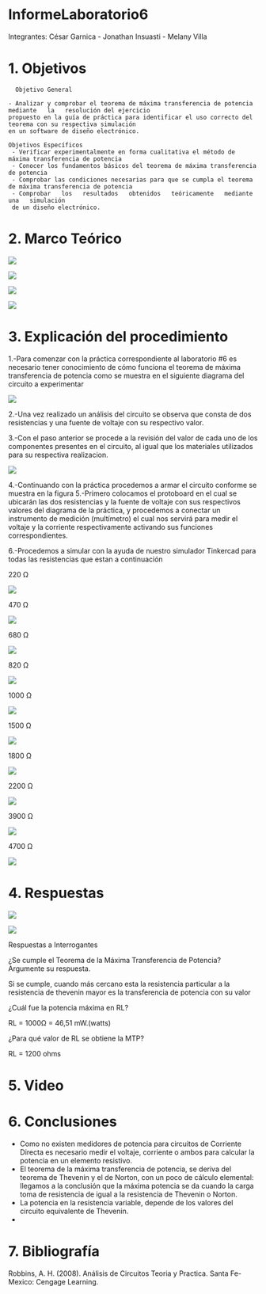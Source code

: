 # InformeLaboratorio6

Integrantes: César Garnica - Jonathan Insuasti - Melany Villa

# 1. Objetivos 

      Objetivo General
     
    - Analizar y comprobar el teorema de máxima transferencia de potencia  mediante   la   resolución del ejercicio
    propuesto en la guía de práctica para identificar el uso correcto del teorema con su respectiva simulación 
    en un software de diseño electrónico.
    
    Objetivos Específicos
     - Verificar experimentalmente en forma cualitativa el método de máxima transferencia de potencia 
     - Conocer los fundamentos básicos del teorema de máxima transferencia de potencia
     - Comprobar las condiciones necesarias para que se cumpla el teorema de máxima transferencia de potencia
     - Comprobar   los   resultados   obtenidos   teóricamente   mediante   una   simulación  
     de un diseño electrónico.

    
# 2. Marco Teórico

![](https://github.com/mjvilla1/ImagenesLab6/blob/main/maxima%20transferencia%20de%20potencia.PNG)

![](https://github.com/mjvilla1/ImagenesLab6/blob/main/Tabla%20%236.PNG)

![](https://github.com/mjvilla1/ImagenesLab6/blob/main/Tabla%20%236.1.PNG)

![](https://github.com/mjvilla1/ImagenesLab6/blob/main/Tabla%20%236.2.PNG)
# 3. Explicación  del procedimiento

1.-Para comenzar con la práctica correspondiente al laboratorio #6 es necesario tener conocimiento de cómo funciona el teorema de máxima transferencia de potencia 
como se muestra en el siguiente diagrama del circuito a experimentar 

![](https://github.com/mjvilla1/ImagenesLab6/blob/main/Circuito%20MTP.PNG)

2.-Una vez realizado un análisis del circuito se observa que consta de dos resistencias y una fuente de voltaje 
con su respectivo valor.


3.-Con el paso anterior se procede a la revisión del valor de cada uno de los componentes presentes en el circuito, 
al igual que los materiales utilizados para su respectiva realizacion. 

![](https://github.com/mjvilla1/ImagenesLab6/blob/main/Materiales%20MTP.PNG)

4.-Continuando con la práctica procedemos a armar el circuito conforme se muestra en la figura 
5.-Primero colocamos el protoboard en el cual se ubicarán las dos resistencias y la fuente de voltaje con sus respectivos valores del diagrama de la práctica, y procedemos a conectar un instrumento de medición (multímetro) el cual nos servirá para medir 
el voltaje y la corriente respectivamente activando sus funciones correspondientes.

6.-Procedemos a simular con la ayuda de nuestro simulador Tinkercad para todas las resistencias que estan a continuación 

220 Ω

![](https://github.com/mjvilla1/ImagenesLab6/blob/main/220%20Ohm.PNG)

470 Ω

![](https://github.com/mjvilla1/ImagenesLab6/blob/main/470%20Ohms.PNG)

680 Ω

![](https://github.com/mjvilla1/ImagenesLab6/blob/main/680%20Ohms.PNG)


820 Ω

![](https://github.com/mjvilla1/ImagenesLab6/blob/main/820%20Ohms.PNG)

1000 Ω

![](https://github.com/mjvilla1/ImagenesLab6/blob/main/1000%20Ohms.PNG)

1500 Ω

![](https://github.com/mjvilla1/ImagenesLab6/blob/main/1500%20Ohms.PNG)

1800 Ω

![](https://github.com/mjvilla1/ImagenesLab6/blob/main/Resistencia%20de%201800.PNG)

2200 Ω

![](https://github.com/mjvilla1/ImagenesLab6/blob/main/Resistencia%20de%202200.PNG)

3900 Ω

![](https://github.com/mjvilla1/ImagenesLab6/blob/main/Resistencia%20de%203900.PNG)

4700 Ω

![](https://github.com/mjvilla1/ImagenesLab6/blob/main/Resistencia%20de%204700.PNG)


#  4. Respuestas 

![](https://github.com/mjvilla1/ImagenesLab6/blob/main/Resistencias%201-5.PNG)

![](https://github.com/mjvilla1/ImagenesLab6/blob/main/MTP%206-10%20Resistencias.PNG)

Respuestas a Interrogantes

¿Se cumple el Teorema de la Máxima Transferencia de Potencia? Argumente su respuesta.

Si se cumple, cuando más cercano esta la resistencia particular a la resistencia de thevenin mayor es la transferencia 
de potencia con su valor

¿Cuál fue la potencia máxima en RL?

RL = 1000Ω = 46,51 mW.(watts)

¿Para qué valor de RL se obtiene la MTP?

RL = 1200 ohms

# 5. Video



# 6. Conclusiones

- Como no existen medidores de potencia para circuitos de Corriente Directa es necesario medir el voltaje, 
corriente o ambos para calcular la potencia en un elemento resistivo.
- El teorema de la máxima transferencia de potencia, se deriva del teorema de Thevenin y el de Norton, 
con un poco de cálculo elemental: llegamos a la conclusión que la máxima potencia se da cuando la carga toma de 
resistencia de igual a la resistencia de Thevenin o Norton.
- La potencia en la resistencia variable, depende de los valores del circuito equivalente de Thevenin.
- 

# 7. Bibliografía 

Robbins, A. H. (2008). Análisis de Circuitos Teoria y Practica. Santa Fe-Mexico: Cengage Learning.
